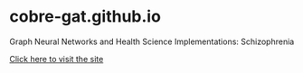 # cobre-gat.github.io
Graph Neural Networks and Health Science Implementations: Schizophrenia

[Click here to visit the site](https://hazalsenturk.github.io/cobre-gat/)
